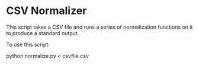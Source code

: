 # CSV Normalizer

This script takes a CSV file and runs a series of normalization functions on it to produce a standard output.

To use this script:

python normalize.py < csvfile.csv